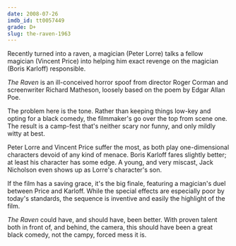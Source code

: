 ```yaml
---
date: 2008-07-26
imdb_id: tt0057449
grade: D+
slug: the-raven-1963
---
```


Recently turned into a raven, a magician (Peter Lorre) talks a fellow magician (Vincent Price) into helping him exact revenge on the magician (Boris Karloff) responsible.

_The Raven_ is an ill-conceived horror spoof from director Roger Corman and screenwriter Richard Matheson, loosely based on the poem by Edgar Allan Poe.

The problem here is the tone. Rather than keeping things low-key and opting for a black comedy, the filmmaker's go over the top from scene one. The result is a camp-fest that's neither scary nor funny, and only mildly witty at best.

Peter Lorre and Vincent Price suffer the most, as both play one-dimensional characters devoid of any kind of menace. Boris Karloff fares slightly better; at least his character has some edge. A young, and very miscast, Jack Nicholson even shows up as Lorre's character's son.

If the film has a saving grace, it's the big finale, featuring a magician's duel between Price and Karloff. While the special effects are especially poor by today's standards, the sequence is inventive and easily the highlight of the film.

_The Raven_ could have, and should have, been better. With proven talent both in front of, and behind, the camera, this should have been a great black comedy, not the campy, forced mess it is.
